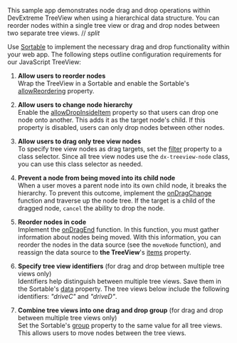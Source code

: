 This sample app demonstrates node drag and drop operations within DevExtreme TreeView when using a hierarchical data structure. You can reorder nodes within a single tree view or drag and drop nodes between two separate tree views.
// _split_

Use [Sortable][0] to implement the necessary drag and drop functionality within your web app. The following steps outline configuration requirements for our JavaScript TreeView:

1. **Allow users to reorder nodes**     
Wrap the TreeView in a Sortable and enable the Sortable's [allowReordering][1] property.

1. **Allow users to change node hierarchy**           
Enable the [allowDropInsideItem][2] property so that users can drop one node onto another. This adds it as the target node's child. If this property is disabled, users can only drop nodes between other nodes.

1. **Allow users to drag only tree view nodes**        
To specify tree view nodes as drag targets, set the [filter][3] property to a class selector. Since all tree view nodes use the `dx-treeview-node` class, you can use this class selector as needed. 

1. **Prevent a node from being moved into its child node**        
When a user moves a parent node into its own child node, it breaks the hierarchy. To prevent this outcome, implement the [onDragChange][4] function and traverse up the node tree. If the target is a child of the dragged node, `cancel` the ability to drop the node.

1. **Reorder nodes in code**        
Implement the [onDragEnd][5] function. In this function, you must gather information about nodes being moved. With this information, you can reorder the nodes in the data source (see the `moveNode` function), and reassign the data source to **the TreeView**'s  [items][6] property. 

1. **Specify tree view identifiers** (for drag and drop between multiple tree views only)     
Identifiers help distinguish between multiple tree views. Save them in the Sortable's [data][7] property. The tree views below include the following identifiers: *"driveC"* and *"driveD"*.

1. **Combine tree views into one drag and drop group** (for drag and drop between multiple tree views only)    
Set the Sortable's [group][8] property to the same value for all tree views. This allows users to move nodes between the tree views.  

[0]: /Documentation/ApiReference/UI_Components/dxSortable/
[1]: /Documentation/ApiReference/UI_Components/dxSortable/Configuration/#allowReordering
[2]: /Documentation/ApiReference/UI_Components/dxSortable/Configuration/#allowDropInsideItem
[3]: /Documentation/ApiReference/UI_Components/dxSortable/Configuration/#filter
[4]: /Documentation/ApiReference/UI_Components/dxSortable/Configuration/#onDragChange
[5]: /Documentation/ApiReference/UI_Components/dxSortable/Configuration/#onDragEnd
[6]: /Documentation/ApiReference/UI_Components/dxTreeView/Configuration/items/
[7]: /Documentation/ApiReference/UI_Components/dxSortable/Configuration/#data
[8]: /Documentation/ApiReference/UI_Components/dxSortable/Configuration/#group
